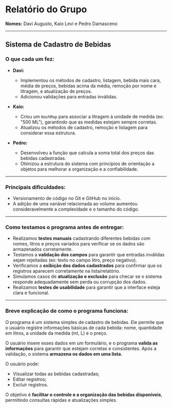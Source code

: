 # Relatório do Grupo

**Nomes:** Davi Augusto, Kaio Levi e Pedro Damasceno

---

## Sistema de Cadastro de Bebidas

### O que cada um fez:

- **Davi:**
  - Implementou os métodos de cadastro, listagem, bebida mais cara, média de preços, bebidas acima da média, remoção por nome e litragem, e atualização de preços.
  - Adicionou validações para entradas inválidas.

- **Kaio:**
  - Criou um `HashMap` para associar a litragem à unidade de medida (ex: "500 ML"), garantindo que as medidas estejam sempre corretas.
  - Atualizou os métodos de cadastro, remoção e listagem para considerar essa estrutura.

- **Pedro:**
  - Desenvolveu a função que calcula a soma total dos preços das bebidas cadastradas.
  - Otimizou a estrutura do sistema com princípios de orientação a objetos para melhorar a organização e a confiabilidade.

---

### Principais dificuldades:

- Versionamento de código no Git e GitHub no início.
- A adição de uma variável relacionada ao volume aumentou consideravelmente a complexidade e o tamanho do código.

---

### Como testamos o programa antes de entregar:

- Realizamos **testes manuais** cadastrando diferentes bebidas com nomes, litros e preços variados para verificar se os dados são armazenados corretamente.
- Testamos a **validação dos campos** para garantir que entradas inválidas sejam rejeitadas (ex: texto no campo litro, preço negativo).
- Verificamos a **exibição dos dados cadastrados** para confirmar que os registros aparecem corretamente na lista/relatório.
- Simulamos casos de **atualização e exclusão** para checar se o sistema responde adequadamente sem perda ou corrupção dos dados.
- Realizamos **testes de usabilidade** para garantir que a interface esteja clara e funcional.

---

### Breve explicação de como o programa funciona:

O programa é um sistema simples de cadastro de bebidas. Ele permite que o usuário registre informações básicas de cada bebida: nome, quantidade em litros, a unidade da medida (ml, L) e o preço.

O usuário insere esses dados em um formulário, e o programa **valida as informações** para garantir que estejam corretas e consistentes. Após a validação, o sistema **armazena os dados em uma lista**.

O usuário pode:
- Visualizar todas as bebidas cadastradas;
- Editar registros;
- Excluir registros.

O objetivo é **facilitar o controle e a organização das bebidas disponíveis**, permitindo consultas rápidas e atualizações simples.
